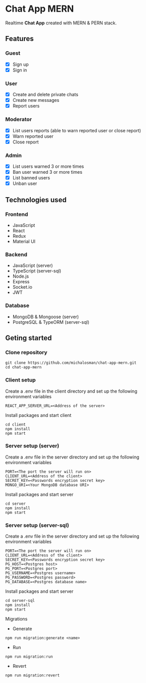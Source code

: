 # Chat App MERN

Realtime **Chat App** created with MERN & PERN stack.

## Features

### Guest

- [x] Sign up
- [x] Sign in

### User

- [x] Create and delete private chats
- [x] Create new messages
- [x] Report users

### Moderator

- [x] List users reports (able to warn reported user or close report)
- [x] Warn reported user
- [x] Close report

### Admin

- [x] List users warned 3 or more times
- [x] Ban user warned 3 or more times
- [x] List banned users
- [x] Unban user

## Technologies used

### Frontend

- JavaScript
- React
- Redux
- Material UI

### Backend

- JavaScript (server)
- TypeScript (server-sql)
- Node.js
- Express
- Socket.io
- JWT

### Database

- MongoDB & Mongoose (server)
- PostgreSQL & TypeORM (server-sql)

## Geting started

### Clone repository

```
git clone https://github.com/michalosman/chat-app-mern.git
cd chat-app-mern
```

### Client setup

Create a .env file in the client directory and set up the following environment variables

```
REACT_APP_SERVER_URL=<Address of the server>
```

Install packages and start client

```
cd client
npm install
npm start
```

### Server setup (server)

Create a .env file in the server directory and set up the following environment variables

```
PORT=<The port the server will run on>
CLIENT_URL=<Address of the client>
SECRET_KEY=<Passwords encryption secret key>
MONGO_URI=<Your MongoDB database URI>
```

Install packages and start server

```
cd server
npm install
npm start
```

### Server setup (server-sql)

Create a .env file in the server directory and set up the following environment variables

```
PORT=<The port the server will run on>
CLIENT_URL=<Address of the client>
SECRET_KEY=<Passwords encryption secret key>
PG_HOST=<Postgres host>
PG_PORT=<Postgres port>
PG_USERNAME=<Postgres username>
PG_PASSWORD=<Postgres password>
PG_DATABASE=<Postgres database name>
```

Install packages and start server

```
cd server-sql
npm install
npm start
```

Migrations

- Generate

```
npm run migration:generate <name>
```

- Run

```
npm run migration:run
```

- Revert

```
npm run migration:revert
```
